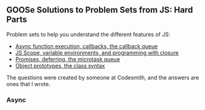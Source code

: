 ## GOOSe Solutions to Problem Sets from JS: Hard Parts

Problem sets to help you understand the different features of JS:

- [Async function execution, callbacks, the callback queue](PATH)
- [JS Scope, variable environments, and programming with closure](PATH)
- [Promises, deferring, the microtask queue](PATH)
- [Object prototypes, the class syntax](path)

The questions were created by someone at Codesmith, and the answers are ones that I wrote.

### Async
